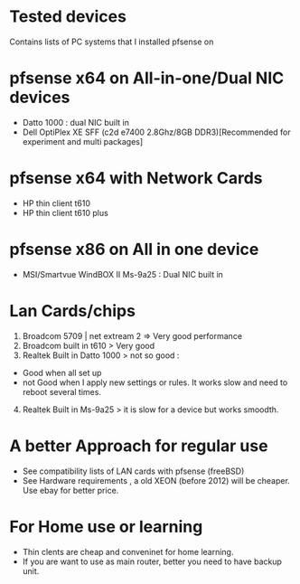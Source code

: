 # Tested devices
Contains lists of PC systems that I installed pfsense on 

# pfsense x64 on All-in-one/Dual NIC devices
- Datto 1000 : dual NIC built in 
- Dell OptiPlex XE SFF (c2d e7400 2.8Ghz/8GB DDR3)[Recommended for experiment and multi packages]

# pfsense x64 with Network Cards
- HP thin client t610
- HP thin client t610 plus


# pfsense x86 on All in one device
- MSI/Smartvue WindBOX II Ms-9a25 : Dual NIC built in

# Lan Cards/chips 
1. Broadcom 5709 | net extream 2 => Very good performance 
2. Broadcom built in t610 > Very good 
3. Realtek Built in Datto 1000 > not so good : 
  - Good when all set up
  - not Good when I apply new settings or rules. It works slow and need to reboot several times. 
4. Realtek Built in Ms-9a25 > it is slow for a device but works smoodth.  

# A better Approach for regular use
- See compatibility lists of LAN cards with pfsense (freeBSD)
- See Hardware requirements , a old XEON (before 2012) will be cheaper. Use ebay for better price. 

# For Home use or learning 
- Thin clents are cheap and conveninet for home learning.
- If you are want to use as main router, better you need to have backup unit.
